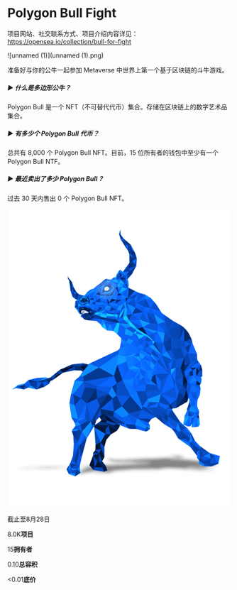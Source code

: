 # Polygon Bull Fight

项目网站、社交联系方式、项目介绍内容详见：https://opensea.io/collection/bull-for-fight

![unnamed (1)](unnamed (1).png)

准备好与你的公牛一起参加 Metaverse 中世界上第一个基于区块链的斗牛游戏。

##### ▶ 什么是多边形公牛？

Polygon Bull 是一个 NFT（不可替代代币）集合。存储在区块链上的数字艺术品集合。

##### ▶ 有多少个 Polygon Bull 代币？

总共有 8,000 个 Polygon Bull NFT。目前，15 位所有者的钱包中至少有一个 Polygon Bull NTF。

##### ▶ 最近卖出了多少 Polygon Bull？

过去 30 天内售出 0 个 Polygon Bull NFT。

![unnamed](unnamed.png)

截止至8月28日

8.0K**项目**

15**拥有者**

0.10**总容积**

<0.01**底价**
